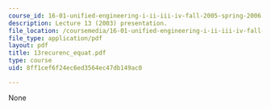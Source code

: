 ```yaml
---
course_id: 16-01-unified-engineering-i-ii-iii-iv-fall-2005-spring-2006
description: Lecture 13 (2003) presentation.
file_location: /coursemedia/16-01-unified-engineering-i-ii-iii-iv-fall-2005-spring-2006/8ff1cef6f24ec6ed3564ec47db149ac0_13recurenc_equat.pdf
file_type: application/pdf
layout: pdf
title: 13recurenc_equat.pdf
type: course
uid: 8ff1cef6f24ec6ed3564ec47db149ac0

---
```

None